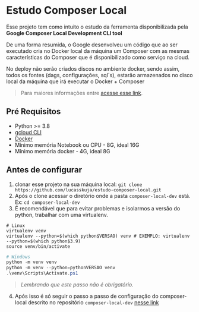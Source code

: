 # Estudo Composer Local

Esse projeto tem como intuito o estudo da ferramenta disponibilizada pela **Google Composer Local Development CLI tool**

De uma forma resumida, o Google desenvolveu um código que ao ser executado cria no Docker local da máquina um Composer com as mesmas características do Composer que é disponibilizado como serviço na cloud.

No deploy não serão criados discos no ambiente docker, sendo assim, todos os fontes (dags, configurações, sql`s), estarão armazenados no disco local da máquina que irá executar o Docker + Composer

> Para maiores informações entre [acesse esse link](https://cloud.google.com/composer/docs/composer-2/run-local-airflow-environments).

## Pré Requisitos

- Python >= 3.8
- [gcloud CLI](https://cloud.google.com/sdk/docs/install?hl=pt-br)
- [Docker](https://www.docker.com/)
- Mínimo memória Notebook ou CPU - 8G, ideal 16G
- Mínimo memória docker - 4G, ideal 8G

## Antes de configurar

1. clonar esse projeto na sua máquina local: `git clone https://github.com/lucasskuja/estudo-composer-local.git`
1. Após o clone acessar o diretório onde a pasta `composer-local-dev` está. Ex: `cd composer-local-dev`
1. É recomendável que para evitar problemas e isolarmos a versão do python, trabalhar com uma virtualenv. 
~~~Shell
# Linux
virtualenv venv
virtualenv --python=$(which python$VERSAO) venv # EXEMPLO: virtualenv --python=$(which python$3.9)
source venv/bin/activate
~~~
~~~PowerShell
# Windows
python -m venv venv
python -m venv --python=pythonVERSAO venv
.\venv\Scripts\Activate.ps1
~~~
> _Lembrando que este passo não é obrigatório._
4. Após isso é só seguir o passo a passo de configuração do composer-local descrito no repositório `composer-local-dev` [nesse link](https://github.com/GoogleCloudPlatform/composer-local-dev/blob/eacc17c2c934b7873b7302f4d6b2dd9bdaf6d9d8/README.md#configure-credentials)